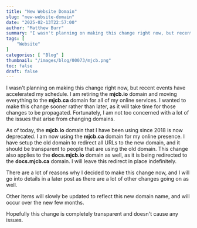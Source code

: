 ```yaml
---
title: "New Website Domain"
slug: "new-website-domain"
date: "2025-02-13T22:57:00"
author: "Matthew Burr"
summary: "I wasn't planning on making this change right now, but recent events have accelerated my schedule. I am retiring the mjcb.io domain and moving everything to the mjcb.ca domain for all of my online services. I wanted to make this change sooner rather than later, as it will take time for those changes to be propagated. Fortunately, I am not too concerned with a lot of the issues that arise from changing domains."
tags: [
    "Website"
]
categories: [ "Blog" ]
thumbnail: "/images/blog/00073/mjcb.png"
toc: false
draft: false
---
```


I wasn't planning on making this change right now, but recent events have accelerated my schedule. I am retiring the **mjcb.io** domain and moving everything to the **mjcb.ca** domain for all of my online services. I wanted to make this change sooner rather than later, as it will take time for those changes to be propagated. Fortunately, I am not too concerned with a lot of the issues that arise from changing domains.

As of today, the **mjcb.io** domain that I have been using since 2018 is now deprecated. I am now using the **mjcb.ca** domain for my online presence. I have setup the old domain to redirect all URLs to the new domain, and it should be transparent to people that are using the old domain. This change also applies to the **docs.mjcb.io** domain as well, as it is being redirected to the **docs.mjcb.ca** domain. I will leave this redirect in place indefinitely.

There are a lot of reasons why I decided to make this change now, and I will go into details in a later post as there are a lot of other changes going on as well.

Other items will slowly be updated to reflect this new domain name, and will occur over the new few months.

Hopefully this change is completely transparent and doesn't cause any issues.
